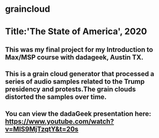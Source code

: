# graincloud
# Title:'The State of America', 2020

## This was my final project for my Introduction to Max/MSP course with dadageek, Austin TX. 
## This is a grain cloud generator that processed a series of audio samples related to the Trump presidency and protests.The grain clouds distorted the samples over time.
## You can view the dadaGeek presentation here: https://www.youtube.com/watch?v=MlS9MjTzqtY&t=20s
